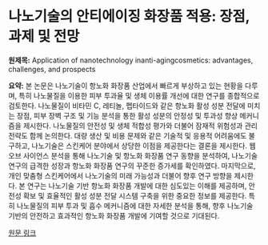# 나노기술의 안티에이징 화장품 적용: 장점, 과제 및 전망

**원제목:** Application of nanotechnology inanti-agingcosmetics: advantages, challenges, and prospects

**요약:** 본 논문은 나노기술이 항노화 화장품 산업에서 빠르게 부상하고 있는 현황을 다루며, 특히 나노물질을 이용한 피부 투과율 및 생체 이용률 개선에 대한 연구를 종합적으로 검토한다.  나노물질이 비타민 C, 레티놀, 펩타이드와 같은 항노화 활성 성분 전달에 미치는 장점, 피부 장벽 구조 및 기능 분석을 통한 활성 성분의 안정성 및 투과성 향상 메커니즘을 제시한다.  나노물질의 안전성 및 생체 적합성 평가와 더불어 잠재적 위험성과 관리 전략도 함께 논의한다.  대량 생산 및 비용 문제와 같은 기술적 및 응용적 어려움에도 불구하고, 나노기술은 스킨케어 분야에서 상당한 이점을 제공한다는 결론을 제시한다.  웹 오브 사이언스 분석을 통해 나노기술 및 항노화 화장품 연구 동향을 분석하여, 나노기술 연구의 급격한 성장과 항노화 화장품 연구의 꾸준한 증가세를 확인하였다.  마지막으로, 개인 맞춤형 스킨케어에서 나노기술의 미래 가능성과 더불어 향후 연구 방향을 제시한다.  본 연구는 나노기술 기반 항노화 화장품 개발에 대한 심도있는 이해를 제공하며, 안전성 확보 및 효율적인 활성 성분 전달 시스템 구축을 위한 중요한 정보를 제공한다.  특히 나노물질의 피부 투과 및 흡수 메커니즘에 대한 자세한 분석을 통해,  향후 나노기술 기반의 안전하고 효과적인 항노화 화장품 개발에 기여할 것으로 기대된다.

[원문 링크](https://link.springer.com/article/10.1007/s00289-025-05903-3)
